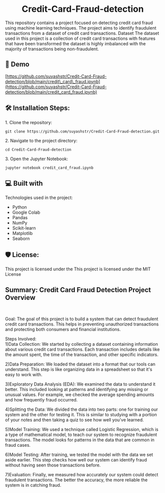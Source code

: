 <h1 align="center" id="title">Credit-Card-Fraud-detection</h1>

<p align="center"></p>

<p id="description">This repository contains a project focused on detecting credit card fraud using machine learning techniques. The project aims to identify fraudulent transactions from a dataset of credit card transactions. Dataset The dataset used in this project is a collection of credit card transactions with features that have been transformed the dataset is highly imbalanced with the majority of transactions being non-fraudulent.</p>

<h2>🚀 Demo</h2>

[https://github.com/suyashstr/Credit-Card-Fraud-detection/blob/main/credit\_card\_fraud.ipynb](https://github.com/suyashstr/Credit-Card-Fraud-detection/blob/main/credit_card_fraud.ipynb)

<h2>🛠️ Installation Steps:</h2>

<p>1. Clone the repository:</p>

```
git clone https://github.com/suyashstr/Credit-Card-Fraud-detection.git
```

<p>2. Navigate to the project directory:</p>

```
cd Credit-Card-Fraud-detection
```

<p>3. Open the Jupyter Notebook:</p>

```
jupyter notebook credit_card_fraud.ipynb
```

  
  
<h2>💻 Built with</h2>

Technologies used in the project:

*   Python
*   Google Colab
*   Pandas
*   NumPy
*   Scikit-learn
*   Matplotlib
*   Seaborn

<h2>🛡️ License:</h2>

This project is licensed under the This project is licensed under the MIT License

<h2> Summary: Credit Card Fraud Detection Project Overview</h2>
<br>
<p>Goal:
The goal of this project is to build a system that can detect fraudulent credit card transactions. This helps in preventing unauthorized transactions and protecting both consumers and financial institutions.

Steps Involved:
<br>
1)Data Collection:
We started by collecting a dataset containing information about various credit card transactions. Each transaction includes details like the amount spent, the time of the transaction, and other specific indicators.

2)Data Preparation:
We loaded the dataset into a format that our tools can understand. This step is like organizing data in a spreadsheet so that it's easy to work with.

3)Exploratory Data Analysis (EDA):
We examined the data to understand it better. This included looking at patterns and identifying any missing or unusual values. For example, we checked the average spending amounts and how frequently fraud occurred.

4)Splitting the Data:
We divided the data into two parts: one for training our system and the other for testing it. This is similar to studying with a portion of your notes and then taking a quiz to see how well you've learned.

5)Model Training:
We used a technique called Logistic Regression, which is a type of mathematical model, to teach our system to recognize fraudulent transactions. The model looks for patterns in the data that are common in fraud cases.

6)Model Testing:
After training, we tested the model with the data we set aside earlier. This step checks how well our system can identify fraud without having seen those transactions before.

7)Evaluation:
Finally, we measured how accurately our system could detect fraudulent transactions. The better the accuracy, the more reliable the system is in catching fraud.</p>
